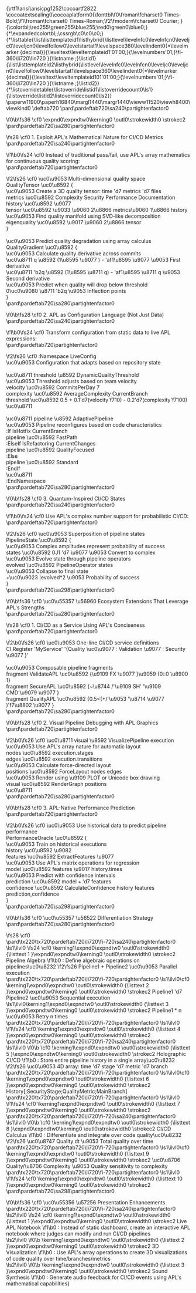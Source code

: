 {\rtf1\ansi\ansicpg1252\cocoartf2822
\cocoatextscaling0\cocoaplatform0{\fonttbl\f0\froman\fcharset0 Times-Bold;\f1\froman\fcharset0 Times-Roman;\f2\fmodern\fcharset0 Courier;
}
{\colortbl;\red255\green255\blue255;\red0\green0\blue0;}
{\*\expandedcolortbl;;\cssrgb\c0\c0\c0;}
{\*\listtable{\list\listtemplateid1\listhybrid{\listlevel\levelnfc0\levelnfcn0\leveljc0\leveljcn0\levelfollow0\levelstartat1\levelspace360\levelindent0{\*\levelmarker \{decimal\}}{\leveltext\leveltemplateid1\'01\'00;}{\levelnumbers\'01;}\fi-360\li720\lin720 }{\listname ;}\listid1}
{\list\listtemplateid2\listhybrid{\listlevel\levelnfc0\levelnfcn0\leveljc0\leveljcn0\levelfollow0\levelstartat1\levelspace360\levelindent0{\*\levelmarker \{decimal\}}{\leveltext\leveltemplateid101\'01\'00;}{\levelnumbers\'01;}\fi-360\li720\lin720 }{\listname ;}\listid2}}
{\*\listoverridetable{\listoverride\listid1\listoverridecount0\ls1}{\listoverride\listid2\listoverridecount0\ls2}}
\paperw11900\paperh16840\margl1440\margr1440\vieww11520\viewh8400\viewkind0
\deftab720
\pard\pardeftab720\sa240\partightenfactor0

\f0\b\fs36 \cf0 \expnd0\expndtw0\kerning0
\outl0\strokewidth0 \strokec2 \
\pard\pardeftab720\sa280\partightenfactor0

\fs28 \cf0 1. Exploit APL's Mathematical Nature for CI/CD Metrics\
\pard\pardeftab720\sa240\partightenfactor0

\f1\b0\fs24 \cf0 Instead of traditional pass/fail, use APL's array mathematics for continuous quality scoring:\
\pard\pardeftab720\partightenfactor0

\f2\fs26 \cf0 \uc0\u9053  Multi-dimensional quality space\
QualityTensor \uc0\u8592  \{\
    \uc0\u9053  Create a 3D quality tensor: time \'d7 metrics \'d7 files\
    metrics \uc0\u8592  Complexity Security Performance Documentation\
    history \uc0\u8592  \u9077 \
    tensor \uc0\u8592  \u9033 \u9060 2\u8866 metrics\u9060 1\u8866 history\
    \uc0\u9053  Find quality manifold using SVD-like decomposition\
    eigenquality \uc0\u8592  \u9017 \u9060 2\u8866 tensor\
\}\
\
\uc0\u9053  Predict quality degradation using array calculus\
QualityGradient \uc0\u8592  \{\
    \uc0\u9053  Calculate quality derivative across commits\
    \uc0\u8711 q \u8592  (1\u8595 \u9077 ) - \'af1\u8595 \u9077   \u9053  First derivative\
    \uc0\u8711 \'b2q \u8592  (1\u8595 \u8711 q) - \'af1\u8595 \u8711 q  \u9053  Second derivative\
    \uc0\u9053  Predict when quality will drop below threshold\
    0\uc0\u9080 \u8711 \'b2q  \u9053  Inflection points\
\}\
\pard\pardeftab720\sa280\partightenfactor0

\f0\b\fs28 \cf0 2. APL as Configuration Language (Not Just Data)\
\pard\pardeftab720\sa240\partightenfactor0

\f1\b0\fs24 \cf0 Transform configuration from static data to live APL expressions:\
\pard\pardeftab720\partightenfactor0

\f2\fs26 \cf0 :Namespace LiveConfig\
    \uc0\u9053  Configuration that adapts based on repository state\
    \
    \uc0\u8711  threshold \u8592  DynamicQualityThreshold\
        \uc0\u9053  Threshold adjusts based on team velocity\
        velocity \uc0\u8592  CommitsPerDay 7\
        complexity \uc0\u8592  AverageComplexity CurrentBranch\
        threshold \uc0\u8592  0.5 + 0.1\'d7(velocity\'f710) - 0.2\'d7(complexity\'f7100)\
    \uc0\u8711 \
    \
    \uc0\u8711  pipeline \u8592  AdaptivePipeline\
        \uc0\u9053  Pipeline reconfigures based on code characteristics\
        :If IsHotfix CurrentBranch\
            pipeline \uc0\u8592  FastPath\
        :ElseIf IsRefactoring CurrentChanges\
            pipeline \uc0\u8592  QualityFocused\
        :Else\
            pipeline \uc0\u8592  Standard\
        :EndIf\
    \uc0\u8711 \
:EndNamespace\
\pard\pardeftab720\sa280\partightenfactor0

\f0\b\fs28 \cf0 3. Quantum-Inspired CI/CD States\
\pard\pardeftab720\sa240\partightenfactor0

\f1\b0\fs24 \cf0 Use APL's complex number support for probabilistic CI/CD:\
\pard\pardeftab720\partightenfactor0

\f2\fs26 \cf0 \uc0\u9053  Superposition of pipeline states\
PipelineState \uc0\u8592  \{\
    \uc0\u9053  Complex amplitudes represent probability of success\
    states \uc0\u8592  0J1 \'d7 \u9077   \u9053  Convert to complex\
    \uc0\u9053  Evolve state through pipeline operators\
    evolved \uc0\u8592  PipelineOperator states\
    \uc0\u9053  Collapse to final state\
    +\uc0\u9023 |evolved*2  \u9053  Probability of success\
\}\
\pard\pardeftab720\sa298\partightenfactor0

\f0\b\fs36 \cf0 \uc0\u55357 \u56960  Ecosystem Extensions That Leverage APL's Strengths\
\pard\pardeftab720\sa280\partightenfactor0

\fs28 \cf0 1. CI/CD as a Service Using APL's Conciseness\
\pard\pardeftab720\partightenfactor0

\f2\b0\fs26 \cf0 \uc0\u9053  One-line CI/CD service definitions\
CI.Register 'MyService' '\{Quality \uc0\u9077  : Validation \u9077  : Security \u9077 \}'\
\
\uc0\u9053  Composable pipeline fragments\
fragment ValidateAPL \uc0\u8592  \{\u9109 FX \u9077 \}\u9059 \{0::0 \u8900  1\}\
fragment SecureAPL \uc0\u8592  \{~\u8744 /'\u9109 SH' '\u9109 CMD'\u9079 \u9077 \}\
fragment QualityAPL \uc0\u8592  \{0.5<(+/'\u9053 '\u8714 \u9077 )\'f7\u8802 \u9077 \}\
\pard\pardeftab720\sa280\partightenfactor0

\f0\b\fs28 \cf0 2. Visual Pipeline Debugging with APL Graphics\
\pard\pardeftab720\partightenfactor0

\f2\b0\fs26 \cf0 \uc0\u8711  visual \u8592  VisualizePipeline execution\
    \uc0\u9053  Use APL's array nature for automatic layout\
    nodes \uc0\u8592  execution.stages\
    edges \uc0\u8592  execution.transitions\
    \uc0\u9053  Calculate force-directed layout\
    positions \uc0\u8592  ForceLayout nodes edges\
    \uc0\u9053  Render using \u9109 PLOT or Unicode box drawing\
    visual \uc0\u8592  RenderGraph positions\
\uc0\u8711 \
\pard\pardeftab720\sa280\partightenfactor0

\f0\b\fs28 \cf0 3. APL-Native Performance Prediction\
\pard\pardeftab720\partightenfactor0

\f2\b0\fs26 \cf0 \uc0\u9053  Use historical data to predict pipeline performance\
PerformanceOracle \uc0\u8592  \{\
    \uc0\u9053  Train on historical executions\
    history \uc0\u8592  \u9082 \
    features \uc0\u8592  ExtractFeatures \u9077 \
    \uc0\u9053  Use APL's matrix operations for regression\
    model \uc0\u8592  features \u9017  history.times\
    \uc0\u9053  Predict with confidence intervals\
    prediction \uc0\u8592  model +.\'d7 features\
    confidence \uc0\u8592  CalculateConfidence history features\
    prediction,confidence\
\}\
\pard\pardeftab720\sa298\partightenfactor0

\f0\b\fs36 \cf0 \uc0\u55357 \u56522  Differentiation Strategy\
\pard\pardeftab720\sa280\partightenfactor0

\fs28 \cf0 \
\pard\tx220\tx720\pardeftab720\li720\fi-720\sa240\partightenfactor0
\ls1\ilvl0
\fs24 \cf0 \kerning1\expnd0\expndtw0 \outl0\strokewidth0 {\listtext	1	}\expnd0\expndtw0\kerning0
\outl0\strokewidth0 \strokec2 Pipeline Algebra
\f1\b0 : Define algebraic operations on pipelines\uc0\u8232 
\f2\fs26 Pipeline1 + Pipeline2  \uc0\u9053  Parallel execution\
\pard\tx220\tx720\pardeftab720\li720\fi-720\partightenfactor0
\ls1\ilvl0\cf0 \kerning1\expnd0\expndtw0 \outl0\strokewidth0 {\listtext	2	}\expnd0\expndtw0\kerning0
\outl0\strokewidth0 \strokec2 Pipeline1 \'d7 Pipeline2  \uc0\u9053  Sequential execution\
\ls1\ilvl0\kerning1\expnd0\expndtw0 \outl0\strokewidth0 {\listtext	3	}\expnd0\expndtw0\kerning0
\outl0\strokewidth0 \strokec2 Pipeline1 * n         \uc0\u9053  Retry n times\
\pard\tx220\tx720\pardeftab720\li720\fi-720\partightenfactor0
\ls1\ilvl0
\f1\fs24 \cf0 \kerning1\expnd0\expndtw0 \outl0\strokewidth0 {\listtext	4	}\expnd0\expndtw0\kerning0
\outl0\strokewidth0 \strokec2 \
\pard\tx220\tx720\pardeftab720\li720\fi-720\sa240\partightenfactor0
\ls1\ilvl0
\f0\b \cf0 \kerning1\expnd0\expndtw0 \outl0\strokewidth0 {\listtext	5	}\expnd0\expndtw0\kerning0
\outl0\strokewidth0 \strokec2 Holographic CI/CD
\f1\b0 : Store entire pipeline history in a single array\uc0\u8232 
\f2\fs26 \uc0\u9053  4D array: time \'d7 stage \'d7 metric \'d7 branch\
\pard\tx220\tx720\pardeftab720\li720\fi-720\partightenfactor0
\ls1\ilvl0\cf0 \kerning1\expnd0\expndtw0 \outl0\strokewidth0 {\listtext	6	}\expnd0\expndtw0\kerning0
\outl0\strokewidth0 \strokec2 History[;SecurityStage;QualityMetric;MainBranch]\
\pard\tx220\tx720\pardeftab720\li720\fi-720\partightenfactor0
\ls1\ilvl0
\f1\fs24 \cf0 \kerning1\expnd0\expndtw0 \outl0\strokewidth0 {\listtext	7	}\expnd0\expndtw0\kerning0
\outl0\strokewidth0 \strokec2 \
\pard\tx220\tx720\pardeftab720\li720\fi-720\sa240\partightenfactor0
\ls1\ilvl0
\f0\b \cf0 \kerning1\expnd0\expndtw0 \outl0\strokewidth0 {\listtext	8	}\expnd0\expndtw0\kerning0
\outl0\strokewidth0 \strokec2 CI/CD Calculus
\f1\b0 : Differentiate and integrate over code quality\uc0\u8232 
\f2\fs26 \uc0\u8747 Quality dt  \u9053  Total quality over time\
\pard\tx220\tx720\pardeftab720\li720\fi-720\partightenfactor0
\ls1\ilvl0\cf0 \kerning1\expnd0\expndtw0 \outl0\strokewidth0 {\listtext	9	}\expnd0\expndtw0\kerning0
\outl0\strokewidth0 \strokec2 \uc0\u8706 Quality/\u8706 Complexity  \u9053  Quality sensitivity to complexity\
\pard\tx220\tx720\pardeftab720\li720\fi-720\partightenfactor0
\ls1\ilvl0
\f1\fs24 \cf0 \kerning1\expnd0\expndtw0 \outl0\strokewidth0 {\listtext	10	}\expnd0\expndtw0\kerning0
\outl0\strokewidth0 \strokec2 \
\pard\pardeftab720\sa298\partightenfactor0

\f0\b\fs36 \cf0 \uc0\u55356 \u57256  Presentation Enhancements\
\pard\tx220\tx720\pardeftab720\li720\fi-720\sa240\partightenfactor0
\ls2\ilvl0
\fs24 \cf0 \kerning1\expnd0\expndtw0 \outl0\strokewidth0 {\listtext	1	}\expnd0\expndtw0\kerning0
\outl0\strokewidth0 \strokec2 Live APL Notebook
\f1\b0 : Instead of static dashboard, create an interactive APL notebook where judges can modify and run CI/CD pipelines\
\ls2\ilvl0
\f0\b \kerning1\expnd0\expndtw0 \outl0\strokewidth0 {\listtext	2	}\expnd0\expndtw0\kerning0
\outl0\strokewidth0 \strokec2 3D Visualization
\f1\b0 : Use APL's array operations to create 3D visualizations of code quality over time/branches/metrics\
\ls2\ilvl0
\f0\b \kerning1\expnd0\expndtw0 \outl0\strokewidth0 {\listtext	3	}\expnd0\expndtw0\kerning0
\outl0\strokewidth0 \strokec2 Sound Synthesis
\f1\b0 : Generate audio feedback for CI/CD events using APL's mathematical capabilities}